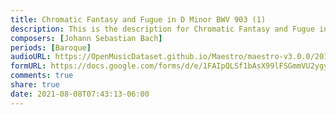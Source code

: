 ```yaml
---
title: Chromatic Fantasy and Fugue in D Minor BWV 903 (1)
description: This is the description for Chromatic Fantasy and Fugue in D Minor BWV 903 by Johann Sebastian Bach
composers: [Johann Sebastian Bach]
periods: [Baroque]
audioURL: https://OpenMusicDataset.github.io/Maestro/maestro-v3.0.0/2018/MIDI-Unprocessed_Recital17-19_MID--AUDIO_19_R1_2018_wav--1.midi
formURL: https://docs.google.com/forms/d/e/1FAIpQLSf1bAsX99lFSGmmVU2ygydSmA-Pn4cqc1rKYu2A4NU8KHvS7w/viewform
comments: true
share: true
date: 2021-08-08T07:43:13-06:00
---
```

